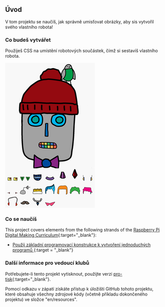 ## Úvod

V tom projektu se naučíš, jak správně umisťovat obrázky, aby sis vytvořil svého vlastního robota!

### Co budeš vytvářet

Použiješ CSS na umístění robotových součástek, čímž si sestavíš vlastního robota.

![screenshot](images/robot-final.png)

### Co se naučíš

This project covers elements from the following strands of the [Raspberry Pi Digital Making Curriculum](https://rpf.io/curriculum){:target="_blank"}:

+ [Použij základní programovací konstrukce k vytvoření jednoduchých programů ](https://www.raspberrypi.org/curriculum/programming/creator) {:target = "_blank"}

### Další informace pro vedoucí klubů

Potřebujete-li tento projekt vytisknout, použijte verzi [pro-tisk](https://projects.raspberrypi.org/en/projects/build-a-robot/print){:target="_blank"}.

Pomocí odkazu v zápatí získáte přístup k úložišti GitHub tohoto projektu, které obsahuje všechny zdrojové kódy (včetně příkladu dokončeného projektu) ve složce "en/resources".
